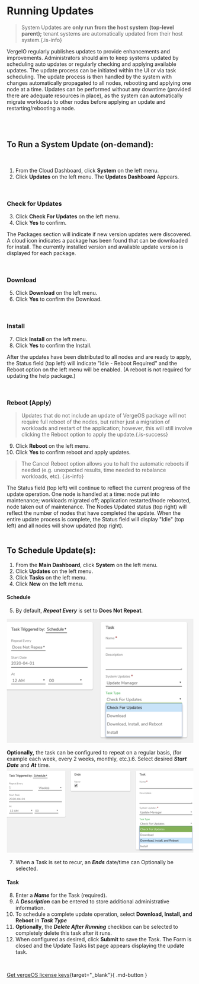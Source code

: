 

# Running Updates

> System Updates are **only run from the host system (top-level parent);** tenant systems are automatically updated from their host system.{.is-info}

VergeIO regularly publishes updates to provide enhancements and improvements. Administrators should aim to keep systems updated by scheduling auto updates or regularly checking and applying available updates. The update process can be initiated within the UI or via task scheduling. The update process is then handled by the system with changes automatically propagated to all nodes, rebooting and applying one node at a time. Updates can be performed without any downtime (provided there are adequate resources in place), as the system can automatically migrate workloads to other nodes before applying an update and restarting/rebooting a node.

<br>
<br>


## To Run a System Update (on-demand):
<br>


1.  From the Cloud Dashboard, click **System** on the left menu.
2.  Click **Updates** on the left menu. The **Updates Dashboard** Appears. 
<br>


### Check for Updates
3.  Click **Check For Updates** on the left menu.
4.  Click **Yes** to confirm. 

The Packages section will indicate if new version updates were discovered. A cloud icon  indicates a package has been found that can be downloaded for install. The currently installed version and available update version is displayed for each package.

<br>

### Download
5.  Click **Download** on the left menu.
6.  Click **Yes** to confirm the Download.
<br>

### Install
7.  Click **Install** on the left menu.
8.  Click **Yes** to confirm the Install.

After the updates have been distributed to all nodes and are ready to apply, the Status field (top left) will indicate "Idle - Reboot Required" and the Reboot option on the left menu will be enabled. (A reboot is not required for updating the help package.)

<br>

### Reboot (Apply)


> Updates that do not include an update of VergeOS package will not require full reboot of the nodes, but rather just a migration of workloads and restart of the application; however, this will still involve clicking the Reboot option to apply the update.{.is-success}

9.  Click **Reboot** on the left menu.
10.  Click **Yes** to confirm reboot and apply updates.

> The Cancel Reboot option allows you to halt the automatic reboots if needed (e.g. unexpected results, time needed to rebalance workloads, etc). {.is-info}


   The Status field (top left) will continue to reflect the current progress of the update operation. One node is handled at a time: node put into maintenance; workloads migrated off; application restarted/node rebooted, node taken out of maintenance. The Nodes Updated status (top right) will reflect the number of nodes that have completed the update. When the entire update process is complete, the Status field will display "Idle" (top left) and all nodes will show updated (top right).
<br>
<br>



## To Schedule Update(s):

1.  From the **Main Dashboard**, click **System** on the left menu.
2.  Click **Updates** on the left menu.
3.  Click **Tasks** on the left menu.
4.  Click **New** on the left menu.

#### Schedule
5.  By default, ***Repeat Every*** is set to **Does Not Repeat**.

![updates-scheduleonetime.png](/public/userguide-sshots/updates-scheduleonetime.png)


**Optionally,** the task can be configured to repeat on a regular basis, (for example each week, every 2 weeks, monthly, etc.).6.  Select desired ***Start Date*** and ***At*** time.
![updates-schedulerecurring.png](/public/userguide-sshots/updates-schedulerecurring.png)

7.  When a Task is set to recur, an ***Ends*** date/time can Optionally be selected.

#### Task
8.  Enter a ***Name*** for the Task (required).
9.  A ***Description*** can be entered to store additional administrative information.
10.  To schedule a complete update operation, select **Download, Install, and Reboot** in ***Task Type***
11.  **Optionally**, the ***Delete After Running*** checkbox can be selected to completely delete this task after it runs.
12.  When configured as desired, click **Submit** to save the Task.
The Form is closed and the Update Tasks list page appears displaying the update task.

<br>

[Get vergeOS license keys](https://www.verge.io/test-drive){target="_blank"}{ .md-button }
